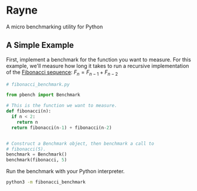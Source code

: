 # Rayne

A micro benchmarking utility for Python

## A Simple Example

First, implement a benchmark for the function you want to measure.
For this example, we'll measure how long it takes to run a recursive implementation of the [Fibonacci sequence](): $F_n = F_{n-1} + F_{n-2}$

```python
# fibonacci_benchmark.py

from pbench import Benchmark

# This is the function we want to measure.
def fibonacci(n):
  if n < 2:
    return n
  return fibonacci(n-1) + fibonacci(n-2)


# Construct a Benchmark object, then benchmark a call to
# fibonacci(5).
benchmark = Benchmark()
benchmark(fibonacci, 5)
```

Run the benchmark with your Python interpreter.

```bash
python3 -m fibonacci_benchmark
```
